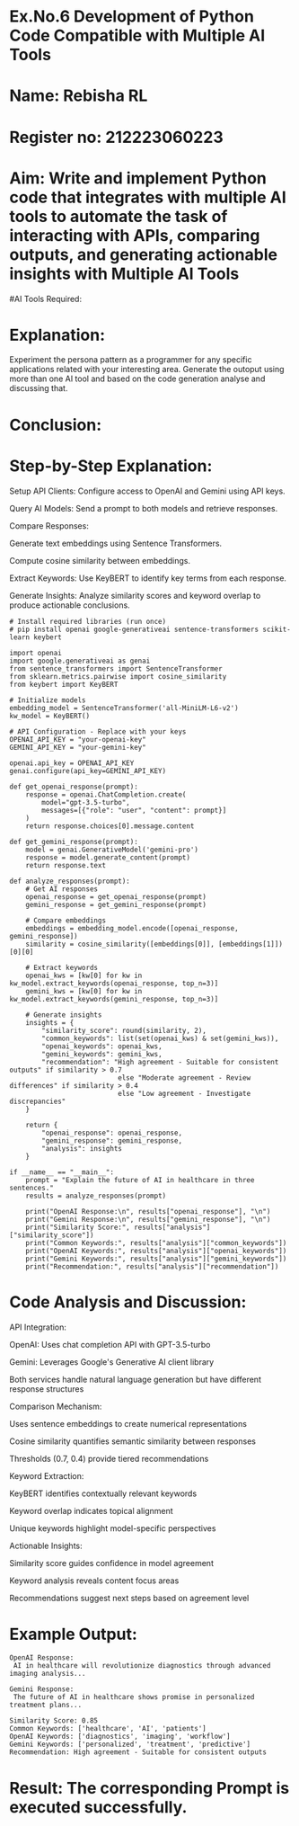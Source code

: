 # Ex.No.6 Development of Python Code Compatible with Multiple AI Tools
# Name: Rebisha RL
# Register no: 212223060223
# Aim: Write and implement Python code that integrates with multiple AI tools to automate the task of interacting with APIs, comparing outputs, and generating actionable insights with Multiple AI Tools

#AI Tools Required:

# Explanation:
Experiment the persona pattern as a programmer for any specific applications related with your interesting area. 
Generate the outoput using more than one AI tool and based on the code generation analyse and discussing that. 

# Conclusion:
# Step-by-Step Explanation:
Setup API Clients: Configure access to OpenAI and Gemini using API keys.

Query AI Models: Send a prompt to both models and retrieve responses.

Compare Responses:

Generate text embeddings using Sentence Transformers.

Compute cosine similarity between embeddings.

Extract Keywords: Use KeyBERT to identify key terms from each response.

Generate Insights: Analyze similarity scores and keyword overlap to produce actionable conclusions.
````````````````````````````````````````````````````````````````````````````````````````````````````````````````````````````````````````````````````````````````````````````````````````````````````````
# Install required libraries (run once)
# pip install openai google-generativeai sentence-transformers scikit-learn keybert

import openai
import google.generativeai as genai
from sentence_transformers import SentenceTransformer
from sklearn.metrics.pairwise import cosine_similarity
from keybert import KeyBERT

# Initialize models
embedding_model = SentenceTransformer('all-MiniLM-L6-v2')
kw_model = KeyBERT()

# API Configuration - Replace with your keys
OPENAI_API_KEY = "your-openai-key"
GEMINI_API_KEY = "your-gemini-key"

openai.api_key = OPENAI_API_KEY
genai.configure(api_key=GEMINI_API_KEY)

def get_openai_response(prompt):
    response = openai.ChatCompletion.create(
        model="gpt-3.5-turbo",
        messages=[{"role": "user", "content": prompt}]
    )
    return response.choices[0].message.content

def get_gemini_response(prompt):
    model = genai.GenerativeModel('gemini-pro')
    response = model.generate_content(prompt)
    return response.text

def analyze_responses(prompt):
    # Get AI responses
    openai_response = get_openai_response(prompt)
    gemini_response = get_gemini_response(prompt)
    
    # Compare embeddings
    embeddings = embedding_model.encode([openai_response, gemini_response])
    similarity = cosine_similarity([embeddings[0]], [embeddings[1]])[0][0]
    
    # Extract keywords
    openai_kws = [kw[0] for kw in kw_model.extract_keywords(openai_response, top_n=3)]
    gemini_kws = [kw[0] for kw in kw_model.extract_keywords(gemini_response, top_n=3)]
    
    # Generate insights
    insights = {
        "similarity_score": round(similarity, 2),
        "common_keywords": list(set(openai_kws) & set(gemini_kws)),
        "openai_keywords": openai_kws,
        "gemini_keywords": gemini_kws,
        "recommendation": "High agreement - Suitable for consistent outputs" if similarity > 0.7 
                           else "Moderate agreement - Review differences" if similarity > 0.4 
                           else "Low agreement - Investigate discrepancies"
    }
    
    return {
        "openai_response": openai_response,
        "gemini_response": gemini_response,
        "analysis": insights
    }

if __name__ == "__main__":
    prompt = "Explain the future of AI in healthcare in three sentences."
    results = analyze_responses(prompt)
    
    print("OpenAI Response:\n", results["openai_response"], "\n")
    print("Gemini Response:\n", results["gemini_response"], "\n")
    print("Similarity Score:", results["analysis"]["similarity_score"])
    print("Common Keywords:", results["analysis"]["common_keywords"])
    print("OpenAI Keywords:", results["analysis"]["openai_keywords"])
    print("Gemini Keywords:", results["analysis"]["gemini_keywords"])
    print("Recommendation:", results["analysis"]["recommendation"])
````````````````````````````````````````````````````````````````````````````````````````````````````````````````````````````````````````````````````````````````````````````````````````````````````````````````````````````````````````````````
# Code Analysis and Discussion:
API Integration:

OpenAI: Uses chat completion API with GPT-3.5-turbo

Gemini: Leverages Google's Generative AI client library

Both services handle natural language generation but have different response structures

Comparison Mechanism:

Uses sentence embeddings to create numerical representations

Cosine similarity quantifies semantic similarity between responses

Thresholds (0.7, 0.4) provide tiered recommendations

Keyword Extraction:

KeyBERT identifies contextually relevant keywords

Keyword overlap indicates topical alignment

Unique keywords highlight model-specific perspectives

Actionable Insights:

Similarity score guides confidence in model agreement

Keyword analysis reveals content focus areas

Recommendations suggest next steps based on agreement level

# Example Output:
````````````````````````````````````````````````````````````````````````````````````````````````````````````````````````````````````
OpenAI Response:
 AI in healthcare will revolutionize diagnostics through advanced imaging analysis... 

Gemini Response:
 The future of AI in healthcare shows promise in personalized treatment plans... 

Similarity Score: 0.85
Common Keywords: ['healthcare', 'AI', 'patients']
OpenAI Keywords: ['diagnostics', 'imaging', 'workflow']
Gemini Keywords: ['personalized', 'treatment', 'predictive']
Recommendation: High agreement - Suitable for consistent outputs
````````````````````````````````````````````````````````````````````````````````````````````````````````````````````````````````````

# Result: The corresponding Prompt is executed successfully.
